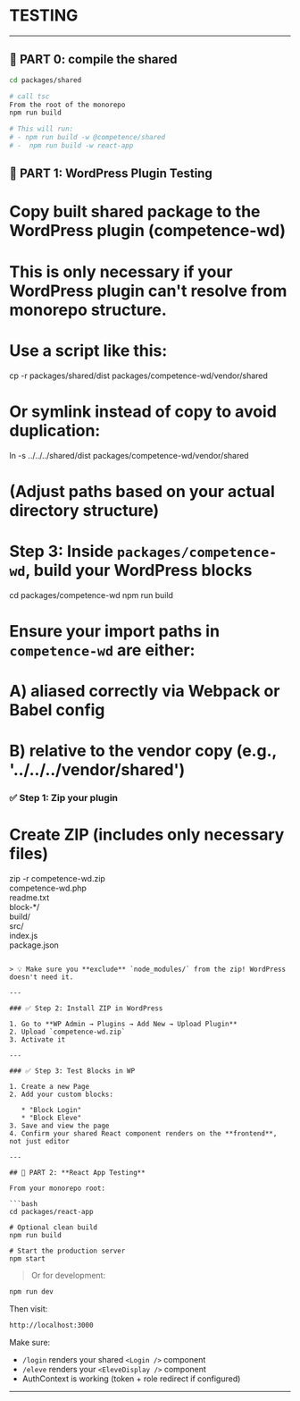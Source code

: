 # TESTING 

---

## 🧪 PART 0: compile the shared

```bash
cd packages/shared

# call tsc 
From the root of the monorepo
npm run build

# This will run:
# - npm run build -w @competence/shared
# -  npm run build -w react-app

```

## 🧪 PART 1: **WordPress Plugin Testing**


 
#  Copy built shared package to the WordPress plugin (competence-wd)
# This is only necessary if your WordPress plugin can't resolve from monorepo structure.
# Use a script like this:
cp -r packages/shared/dist packages/competence-wd/vendor/shared

# Or symlink instead of copy to avoid duplication:
ln -s ../../../shared/dist packages/competence-wd/vendor/shared

# (Adjust paths based on your actual directory structure)

# Step 3: Inside `packages/competence-wd`, build your WordPress blocks
cd packages/competence-wd
npm run build

# Ensure your import paths in `competence-wd` are either:
# A) aliased correctly via Webpack or Babel config
# B) relative to the vendor copy (e.g., '../../../vendor/shared')


### ✅ Step 1: Zip your plugin
# Create ZIP (includes only necessary files)
zip -r competence-wd.zip \
  competence-wd.php \
  readme.txt \
  block-*/ \
  build/ \
  src/ \
  index.js \
  package.json
```

> 💡 Make sure you **exclude** `node_modules/` from the zip! WordPress doesn't need it.

---

### ✅ Step 2: Install ZIP in WordPress

1. Go to **WP Admin → Plugins → Add New → Upload Plugin**
2. Upload `competence-wd.zip`
3. Activate it

---

### ✅ Step 3: Test Blocks in WP

1. Create a new Page
2. Add your custom blocks:

   * "Block Login"
   * "Block Eleve"
3. Save and view the page
4. Confirm your shared React component renders on the **frontend**, not just editor

---

## 🧪 PART 2: **React App Testing**

From your monorepo root:

```bash
cd packages/react-app

# Optional clean build
npm run build

# Start the production server
npm start
```

> Or for development:

```bash
npm run dev
```

Then visit:

```bash
http://localhost:3000
```

Make sure:

* `/login` renders your shared `<Login />` component
* `/eleve` renders your `<EleveDisplay />` component
* AuthContext is working (token + role redirect if configured)

---

 
